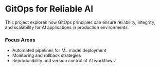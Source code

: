 # GitOps for Reliable AI  

This project explores how GitOps principles can ensure reliability, integrity, and scalability for AI applications in production environments.  

### Focus Areas  
- Automated pipelines for ML model deployment  
- Monitoring and rollback strategies  
- Reproducibility and version control of AI workflows  
